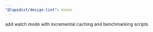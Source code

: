 ```yaml
---
"@lapidist/design-lint": minor
---
```


add watch mode with incremental caching and benchmarking scripts
